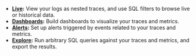 * **[Live](live.md):** View your logs as nested traces, and use SQL filters to browse live or historical data.
* **[Dashboards](dashboards.md):** Build dashboards to visualize your traces and metrics.
* **[Alerts](alerts.md):** Set up alerts triggered by events related to your traces and metrics.
* **[Explore](explore.md):** Run arbitrary SQL queries against your traces and metrics, and export the results.

[//]: # (    * Create and using database credentials for direct connection)
